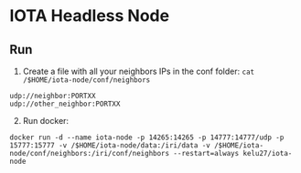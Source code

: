 IOTA Headless Node
=========================

## Run
1. Create a file with all your neighbors IPs in the conf folder: `cat /$HOME/iota-node/conf/neighbors`
```
udp://neighbor:PORTXX
udp://other_neighbor:PORTXX
```

2. Run docker:
```
docker run -d --name iota-node -p 14265:14265 -p 14777:14777/udp -p 15777:15777 -v /$HOME/iota-node/data:/iri/data -v /$HOME/iota-node/conf/neighbors:/iri/conf/neighbors --restart=always kelu27/iota-node
```
